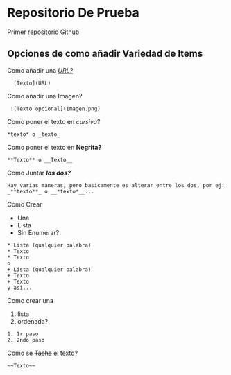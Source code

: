 # Repositorio De Prueba
Primer repositorio Github

## Opciones de como añadir Variedad de Items
Como añadir una [*URL?*](https://www.google.com)
```
  [Texto](URL)
```

Como añadir una Imagen?

```
 ![Texto opcional](Imagen.png)
```

Como poner el texto en *cursiva*?
```
*texto* o _texto_
```

Como poner el texto en **Negrita?**
```
**Texto** o __Texto__
```

Como Juntar **_las dos?_**
```
Hay varias maneras, pero basicamente es alterar entre los dos, por ej:
_**texto**_ o __*texto*__...

```

Como Crear
* Una
* Lista
* Sin Enumerar?
```
* Lista (qualquier palabra)
* Texto
* Texto
o
+ Lista (qualquier palabra)
+ Texto
+ Texto
y asi...
```

Como crear una

1. lista
2. ordenada?
```
1. 1r paso
2. 2ndo paso
```

Como se ~~Tacha~~ el texto?
```
~~Texto~~
```
